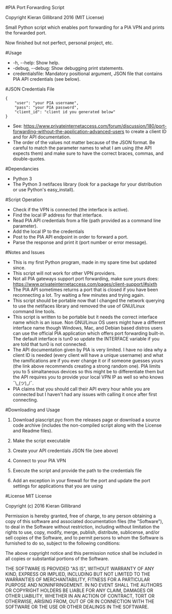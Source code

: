 #PIA Port Forwarding Script

Copyright Kieran Gillibrand 2016 (MIT License)

Small Python script which enables port forwarding for a PIA VPN and prints the forwarded port.

Now finished but not perfect, personal project, etc.

#Usage
- -h, --help: Show help.
- -debug, --debug: Show debugging print statements.
- credentialsfile: Mandatory positional argument, JSON file that contains PIA API credentials (see below).

#JSON Credentials File
```
{
    "user": "your PIA username",
    "pass": "your PIA password",
    "client_id": "client id you generated below"
}
```
- See: https://www.privateinternetaccess.com/forum/discussion/180/port-forwarding-without-the-application-advanced-users to create a client ID and for API documentation.
- The order of the values not matter because of the JSON format. Be careful to match the parameter names to what I am using (the API expects them) and make sure to have the correct braces, commas, and double-quotes.
    
#Dependancies
- Python 3
- The Python 3 netifaces library (look for a package for your distribution or use Python's easy_install).

#Script Operation
- Check if the VPN is connected (the interface is active).
- Find the local IP address for that interface.
- Read PIA API credentials from a file (path provided as a command line parameter).
- Add the local IP to the credentials
- Post to the PIA API endpoint in order to forward a port.
- Parse the response and print it (port number or error message).

#Notes and Issues
- This is my first Python program, made in my spare time but updated since.
- This script will not work for other VPN providers.
- Not all PIA gateways support port forwarding, make sure yours does: https://www.privateinternetaccess.com/pages/client-support/#sixth
- The PIA API sometimes returns a port that is closed if you have been reconnecting a lot. Try waiting a few minutes and trying again.
- This script should be portable now that I changed the network querying to use the netifaces library and removed the use of GNU/Linux command line tools.
- This script is written to be portable but it needs the correct interface name which is an issue. Non GNU/Linux OS users might have a different interface name though Windows, Mac, and Debian based distros users can use the official PIA application which offers port forwarding built-in. The default interface is tun0 so update the INTERFACE variable if you are told that tun0 is not connected.
- The API documentation given by PIA is very limited. I have no idea why a client ID is needed (every client will have a unique username) and what the ramifications are if you ever change it or if someone guesses yours (the link above recommends creating a strong random one). PIA limits you to 5 simaltaneous devices so this might be to differentiate them but the API requires you to provide your local VPN IP as well so who knows ¯\\\_(ツ)_/¯.
- PIA claims that you should call their API every hour while you are connected but I haven't had any issues with calling it once after first connecting.

#Downloading and Usage

1. Download piascript.pyc from the releases page or download a source code archive (includes the non-compiled script along with the License and Readme files).

2. Make the script executable

3. Create your API credentials JSON file (see above)

4. Connect to your PIA VPN

5. Execute the script and provide the path to the credentials file

6. Add an exception in your firewall for the port and update the port settings for applications that you are using

#License
MIT License

Copyright (c) 2016 Kieran Gillibrand

Permission is hereby granted, free of charge, to any person obtaining a copy
of this software and associated documentation files (the "Software"), to deal
in the Software without restriction, including without limitation the rights
to use, copy, modify, merge, publish, distribute, sublicense, and/or sell
copies of the Software, and to permit persons to whom the Software is
furnished to do so, subject to the following conditions:

The above copyright notice and this permission notice shall be included in all
copies or substantial portions of the Software.

THE SOFTWARE IS PROVIDED "AS IS", WITHOUT WARRANTY OF ANY KIND, EXPRESS OR
IMPLIED, INCLUDING BUT NOT LIMITED TO THE WARRANTIES OF MERCHANTABILITY,
FITNESS FOR A PARTICULAR PURPOSE AND NONINFRINGEMENT. IN NO EVENT SHALL THE
AUTHORS OR COPYRIGHT HOLDERS BE LIABLE FOR ANY CLAIM, DAMAGES OR OTHER
LIABILITY, WHETHER IN AN ACTION OF CONTRACT, TORT OR OTHERWISE, ARISING FROM,
OUT OF OR IN CONNECTION WITH THE SOFTWARE OR THE USE OR OTHER DEALINGS IN THE
SOFTWARE.
